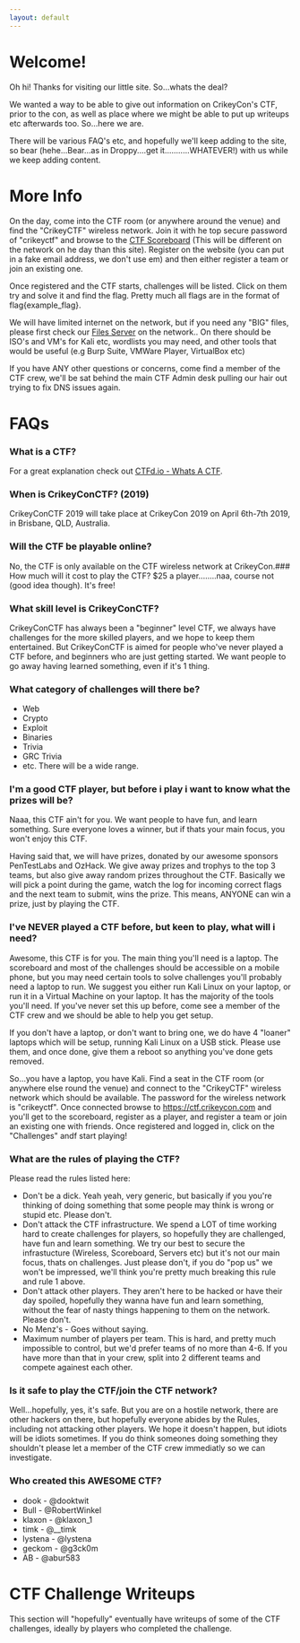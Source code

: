```yaml
---
layout: default
---
```


# Welcome!

Oh hi!  Thanks for visiting our little site.   So...whats the deal?

We wanted a way to be able to give out information on CrikeyCon's CTF, prior to the con, as well as place where we might be able to put up writeups etc afterwards too.   So...here we are.

There will be various FAQ's etc, and hopefully we'll keep adding to the site, so bear (hehe...Bear...as in Droppy....get it...........WHATEVER!) with us while we keep adding content.


# More Info
On the day, come into the CTF room (or anywhere around the venue) and find the "CrikeyCTF" wireless network. Join it with he top secure password of "crikeyctf" and browse to the [CTF Scoreboard](https://ctf.crikeycon.com) (This will be different on the network on he day than this site).  Register on the website (you can put in a fake email address, we don't use em) and then either register a team or join an existing one.

Once registered and the CTF starts, challenges will be listed.  Click on them try and solve it and find the flag.  Pretty much all flags are in the format of flag{example_flag}.

We will have limited internet on the network, but if you need any "BIG" files, please first check our [Files Server](http://files.crikey.ctf) on the network..  On there should be ISO's and VM's for Kali etc, wordlists you may need, and other tools that would be useful (e.g Burp Suite, VMWare Player, VirtualBox etc)

If you have ANY other questions or concerns, come find a member of the CTF crew, we'll be sat behind the main CTF Admin desk pulling our hair out trying to fix DNS issues again.


# FAQs
### What is a CTF?
For a great explanation check out [CTFd.io - Whats A CTF](https://ctfd.io/whats-a-ctf/).

### When is CrikeyConCTF? (2019)
CrikeyConCTF 2019 will take place at CrikeyCon 2019 on April 6th-7th 2019, in Brisbane, QLD, Australia.

### Will the CTF be playable online?
No, the CTF is only available on the CTF wireless network at CrikeyCon.### How much will it cost to play the CTF?
$25 a player........naa, course not (good idea though).  It's free!

### What skill level is CrikeyConCTF?
CrikeyConCTF has always been a "beginner" level CTF, we always have challenges for the more skilled players, and we hope to keep them entertained.  But CrikeyConCTF is aimed for people who've never played a CTF before, and beginners who are just getting started.  We want people to go away having learned something, even if it's 1 thing.

### What category of challenges will there be?
* Web
* Crypto
* Exploit
* Binaries
* Trivia
* GRC Trivia
* etc.  There will be a wide range.

### I'm a good CTF player, but before i play i want to know what the prizes will be?
Naaa, this CTF ain't for you.  We want people to have fun, and learn something.  Sure everyone loves a winner, but if thats your main focus, you won't enjoy this CTF.

Having said that, we will have prizes, donated by our awesome sponsors PenTestLabs and OzHack.
We give away prizes and trophys to the top 3 teams, but also give away random prizes throughout the CTF.  Basically we will pick a point during the game, watch the log for incoming correct flags and the next team to submit, wins the prize.  This means, ANYONE can win a prize, just by playing the CTF.

### I've NEVER played a CTF before, but keen to play, what will i need?
Awesome, this CTF is for you.  The main thing you'll need is a laptop.  The scoreboard and most of the challenges should be accessible on a mobile phone, but you may need certain tools to solve challenges you'll probably need a laptop to run.
We suggest you either run Kali Linux on your laptop, or run it in a Virtual Machine on your laptop.  It has the majority of the tools you'll need.  If you've never set this up before, come see a member of the CTF crew and we should be able to help you get setup.

If you don't have a laptop, or don't want to bring one, we do have 4 "loaner" laptops which will be setup, running Kali Linux on a USB stick.  Please use them, and once done, give them a reboot so anything you've done gets removed.

So...you have a laptop, you have Kali.  Find a seat in the CTF room (or anywhere else round the venue) and connect to the "CrikeyCTF" wireless network which should be available.  The password for the wireless network is "crikeyctf".
Once connected browse to https://ctf.crikeycon.com and you'll get to the scoreboard, register as a player, and register a team or join an existing one with friends.  Once registered and logged in, click on the "Challenges" andf start playing!

### What are the rules of playing the CTF?
Please read the rules listed here:

* Don't be a dick.  Yeah yeah, very generic, but basically if you you're thinking of doing something that some people may think is wrong or stupid etc.  Please don't.
* Don't attack the CTF infrastructure.  We spend a LOT of time working hard to create challenges for players, so hopefully they are challenged, have fun and learn something.  We try our best to secure the infrastucture (Wireless, Scoreboard, Servers etc) but it's not our main focus, thats on challenges.   Just please don't, if you do "pop us" we won't be impressed, we'll think you're pretty much breaking this rule and rule 1 above.
* Don't attack other players.   They aren't here to be hacked or have their day spoiled, hopefully they wanna have fun and learn something, without the fear of nasty things happening to them on the network.  Please don't.
* No Menz's - Goes without saying.
* Maximum number of players per team.  This is hard, and pretty much impossible to control, but we'd prefer teams of no more than 4-6.  If you have more than that in your crew, split into 2 different teams and compete againest each other.

### Is it safe to play the CTF/join the CTF network?
Well...hopefully, yes, it's safe.  But you are on a hostile network, there are other hackers on there, but hopefully everyone abides by the Rules, including not attacking other players.  We hope it doesn't happen, but idiots will be idiots sometimes.  If you do think someones doing something they shouldn't please let a member of the CTF crew immediatly so we can investigate.

### Who created this AWESOME CTF?
* dook - @dooktwit
* Bull - @RobertWinkel
* klaxon - @klaxon_1
* timk - @__timk
* lystena - @lystena
* geckom - @g3ck0m
* AB - @abur583

# CTF Challenge Writeups

This section will "hopefully" eventually have writeups of some of the CTF challenges, ideally by players who completed the challenge.
